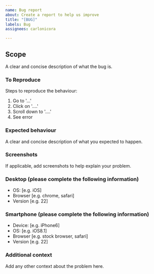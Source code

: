```yaml
---
name: Bug report
about: Create a report to help us improve
title: "[BUG]"
labels: Bug
assignees: carlonicora

---
```


## Scope

A clear and concise description of what the bug is.

### To Reproduce

Steps to reproduce the behaviour:
1. Go to '...'
2. Click on '....'
3. Scroll down to '....'
4. See error

### Expected behaviour

A clear and concise description of what you expected to happen.

### Screenshots

If applicable, add screenshots to help explain your problem.

### Desktop (please complete the following information)

 - OS: [e.g. iOS]
 - Browser [e.g. chrome, safari]
 - Version [e.g. 22]

### Smartphone (please complete the following information)

 - Device: [e.g. iPhone6]
 - OS: [e.g. iOS8.1]
 - Browser [e.g. stock browser, safari]
 - Version [e.g. 22]

### Additional context
Add any other context about the problem here.
